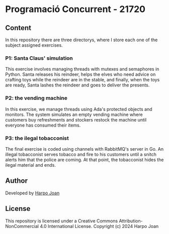# Programació Concurrent - 21720

## Content
In this repository there are three directorys, where I store each one of the subject assigned exercises. 

### P1: Santa Claus' simulation
This exercise involves managing threads with mutexes and semaphores in Python. Santa releases his reindeer, helps the elves who need advice on crafting toys while the reindeer are in the stable, and finally, when the toys are ready, Santa lashes the reindeer and goes to deliver the presents.

### P2: the vending machine 
In this exercise, we manage threads using Ada's protected objects and monitors. The system simulates an empty vending machine where customers buy refreshments and stockers restock the machine until everyone has consumed their items.

### P3: the ilegal tobacconist
The final exercise is coded using channels with RabbitMQ's server in Go. An illegal tobacconist serves tobacco and fire to his customers until a snitch alerts him that the police are coming. At that point, the tobacconist hides the ilegal material and ends.

## Author
Developed by [Harpo Joan](https://github.com/helveticka)

## License
This repository is licensed under a Creative Commons Attribution-NonCommercial 4.0 International License.
Copyright (c) 2024 Harpo Joan
